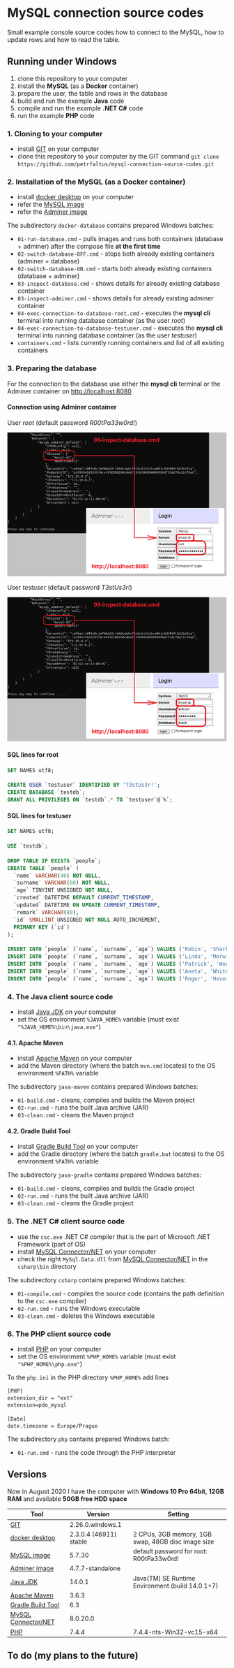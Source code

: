 # MySQL connection source codes
Small example console source codes how to connect to the MySQL, how to update rows and how to read the table.

## Running under Windows
1. clone this repository to your computer
2. install the **MySQL** (as a **Docker** container)
3. prepare the user, the table and rows in the database
4. build and run the example **Java** code
5. compile and run the example **.NET C#** code
6. run the example **PHP** code

### 1. Cloning to your computer
- install [GIT] on your computer
- clone this repository to your computer by the GIT command
  `git clone https://github.com/petrfaltus/mysql-connection-source-codes.git`

### 2. Installation of the MySQL (as a Docker container)
- install [docker desktop] on your computer
- refer the [MySQL image]
- refer the [Adminer image]

The subdirectory `docker-database` contains prepared Windows batches:
- `01-run-database.cmd` - pulls images and runs both containers (database + adminer) after the compose file **at the first time**
- `02-switch-database-OFF.cmd` - stops both already existing containers (adminer + database)
- `02-switch-database-ON.cmd` - starts both already existing containers (database + adminer)
- `03-inspect-database.cmd` - shows details for already existing database container
- `03-inspect-adminer.cmd` - shows details for already existing adminer container
- `04-exec-connection-to-database-root.cmd` - executes the **mysql cli** terminal into running database container (as the user *root*)
- `04-exec-connection-to-database-testuser.cmd` - executes the **mysql cli** terminal into running database container (as the user *testuser*)
- `containers.cmd` - lists currently running containers and list of all existing containers

### 3. Preparing the database
For the connection to the database use either the **mysql cli** terminal or the Adminer container on [http://localhost:8080](http://localhost:8080)

#### Connection using Adminer container
User *root* (default password *R00tPa33w0rd!*)

![user root configuration](adminer.root.png)

User *testuser* (default password *T3stUs3r!*)

![user testuser configuration](adminer.testuser.png)

#### SQL lines for root
```sql
SET NAMES utf8;

CREATE USER `testuser` IDENTIFIED BY 'T3stUs3r!';
CREATE DATABASE `testdb`;
GRANT ALL PRIVILEGES ON `testdb`.* TO `testuser`@`%`;
```

#### SQL lines for testuser
```sql
SET NAMES utf8;

USE `testdb`;

DROP TABLE IF EXISTS `people`;
CREATE TABLE `people` (
  `name` VARCHAR(40) NOT NULL,
  `surname` VARCHAR(60) NOT NULL,
  `age` TINYINT UNSIGNED NOT NULL,
  `created` DATETIME DEFAULT CURRENT_TIMESTAMP,
  `updated` DATETIME ON UPDATE CURRENT_TIMESTAMP,
  `remark` VARCHAR(80),
  `id` SMALLINT UNSIGNED NOT NULL AUTO_INCREMENT,
  PRIMARY KEY (`id`)
);

INSERT INTO `people` (`name`, `surname`, `age`) VALUES ('Robin', 'Shark', 35);
INSERT INTO `people` (`name`, `surname`, `age`) VALUES ('Linda', 'Morwin', 28);
INSERT INTO `people` (`name`, `surname`, `age`) VALUES ('Patrick', 'Woody', 51);
INSERT INTO `people` (`name`, `surname`, `age`) VALUES ('Aneta', 'White', 17);
INSERT INTO `people` (`name`, `surname`, `age`) VALUES ('Roger', 'Hover', 29);
```

### 4. The Java client source code
- install [Java JDK] on your computer
- set the OS environment `%JAVA_HOME%` variable (must exist `"%JAVA_HOME%\bin\java.exe"`)

#### 4.1. Apache Maven
- install [Apache Maven] on your computer
- add the Maven directory (where the batch `mvn.cmd` locates) to the OS environment `%PATH%` variable

The subdirectory `java-maven` contains prepared Windows batches:
- `01-build.cmd` - cleans, compiles and builds the Maven project
- `02-run.cmd` - runs the built Java archive (JAR)
- `03-clean.cmd` - cleans the Maven project

#### 4.2. Gradle Build Tool
- install [Gradle Build Tool] on your computer
- add the Gradle directory (where the batch `gradle.bat` locates) to the OS environment `%PATH%` variable

The subdirectory `java-gradle` contains prepared Windows batches:
- `01-build.cmd` - cleans, compiles and builds the Gradle project
- `02-run.cmd` - runs the built Java archive (JAR)
- `03-clean.cmd` - cleans the Gradle project

### 5. The .NET C# client source code
- use the `csc.exe` .NET C# compiler that is the part of Microsoft .NET Framework (part of OS)
- install [MySQL Connector/NET] on your computer
- check the right `MySql.Data.dll` from [MySQL Connector/NET] in the `csharp\bin` directory

The subdirectory `csharp` contains prepared Windows batches:
- `01-compile.cmd` - compiles the source code (contains the path definition to the `csc.exe` compiler)
- `02-run.cmd` - runs the Windows executable
- `03-clean.cmd` - deletes the Windows executable

### 6. The PHP client source code
- install [PHP] on your computer
- set the OS environment `%PHP_HOME%` variable (must exist `"%PHP_HOME%\php.exe"`)

To the `php.ini` in the PHP directory `%PHP_HOME%` add lines
```
[PHP]
extension_dir = "ext"
extension=pdo_mysql

[Date]
date.timezone = Europe/Prague
```

The subdirectory `php` contains prepared Windows batch:
- `01-run.cmd` - runs the code through the PHP interpreter

## Versions
Now in August 2020 I have the computer with **Windows 10 Pro 64bit**, **12GB RAM** and available **50GB free HDD space**

| Tool | Version | Setting |
| ------ | ------ | ------ |
| [GIT] | 2.26.0.windows.1 | |
| [docker desktop] | 2.3.0.4 (46911) stable | 2 CPUs, 3GB memory, 1GB swap, 48GB disc image size |
| [MySQL image] | 5.7.30 | default password for root: R00tPa33w0rd! |
| [Adminer image] | 4.7.7-standalone | |
| [Java JDK] | 14.0.1 | Java(TM) SE Runtime Environment (build 14.0.1+7) |
| [Apache Maven] | 3.6.3 | |
| [Gradle Build Tool] | 6.3 | |
| [MySQL Connector/NET] | 8.0.20.0 | |
| [PHP] | 7.4.4 | 7.4.4-nts-Win32-vc15-x64 |

## To do (my plans to the future)


[GIT]: <https://git-scm.com>
[docker desktop]: <https://docs.docker.com/desktop/>
[MySQL image]: <https://hub.docker.com/_/mysql>
[Adminer image]: <https://hub.docker.com/_/adminer>
[Java JDK]: <https://www.oracle.com/java/technologies/javase-downloads.html>
[Apache Maven]: <https://maven.apache.org/>
[Gradle Build Tool]: <https://gradle.org/>
[MySQL Connector/NET]: <https://dev.mysql.com/doc/connector-net/en/connector-net-introduction.html>
[PHP]: <https://www.php.net/>
